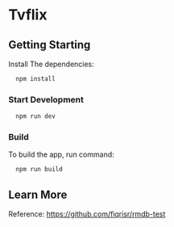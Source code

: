# Tvflix

## Getting Starting

Install The dependencies: 
```bash
  npm install
```

### Start Development

```bash
  npm run dev
```

### Build 

To build the app, run command: 

```bash
  npm run build
```

## Learn More

Reference: https://github.com/fiqrisr/rmdb-test

